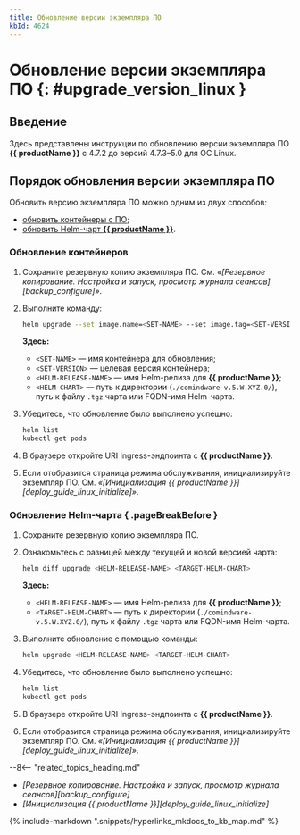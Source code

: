 ```yaml
---
title: Обновление версии экземпляра ПО
kbId: 4624
---
```


# Обновление версии экземпляра ПО {: #upgrade_version_linux }

## Введение

Здесь представлены инструкции по обновлению версии экземпляра ПО **{{ productName }}** с 4.7.2 до версий 4.7.3–5.0 для ОС Linux.

## Порядок обновления версии экземпляра ПО

Обновить версию экземпляра ПО можно одним из двух способов:

- [обновить контейнеры с ПО](#обновление-контейнеров);
- [обновить Helm-чарт **{{ productName }}**](#обновление-helm-чарта).

### Обновление контейнеров

1. Сохраните резервную копию экземпляра ПО. См. _«[Резервное копирование. Настройка и запуск, просмотр журнала сеансов][backup_configure]»_.
2. Выполните команду:

    ``` sh
    helm upgrade --set image.name=<SET-NAME> --set image.tag=<SET-VERSION> <HELM-RELEASE-NAME> <HELM-CHART>
    ```

    **Здесь:**

    - `<SET-NAME>` — имя контейнера для обновления;
    - `<SET-VERSION>` — целевая версия контейнера;
    - `<HELM-RELEASE-NAME>` — имя Helm-релиза для **{{ productName }}**;
    - `<HELM-CHART>` — путь к директории (`./comindware-v.5.W.XYZ.0/`), путь к файлу `.tgz` чарта или FQDN-имя Helm-чарта.

3. Убедитесь, что обновление было выполнено успешно:

    ``` sh
    helm list
    kubectl get pods
    ```

4. В браузере откройте URI Ingress-эндпоинта с **{{ productName }}**.
5. Если отобразится страница режима обслуживания, инициализируйте экземпляр ПО. См. _«[Инициализация {{ productName }}][deploy_guide_linux_initialize]»_.

### Обновление Helm-чарта { .pageBreakBefore }

1. Сохраните резервную копию экземпляра ПО.
2. Ознакомьтесь с разницей между текущей и новой версией чарта:

    ``` sh
    helm diff upgrade <HELM-RELEASE-NAME> <TARGET-HELM-CHART>
    ```

    **Здесь:**

    - `<HELM-RELEASE-NAME>` — имя Helm-релиза для **{{ productName }}**;
    - `<TARGET-HELM-CHART>` — путь к директории (`./comindware-v.5.W.XYZ.0/`), путь к файлу `.tgz` чарта или FQDN-имя Helm-чарта.

3. Выполните обновление с помощью команды:

    ``` sh
    helm upgrade <HELM-RELEASE-NAME> <TARGET-HELM-CHART>
    ```

4. Убедитесь, что обновление было выполнено успешно:

    ``` sh
    helm list
    kubectl get pods
    ```

5. В браузере откройте URI Ingress-эндпоинта с **{{ productName }}**.
6. Если отобразится страница режима обслуживания, инициализируйте экземпляр ПО. См. _«[Инициализация {{ productName }}][deploy_guide_linux_initialize]»_.

<div class="relatedTopics" markdown="block">

--8<-- "related_topics_heading.md"

- _[Резервное копирование. Настройка и запуск, просмотр журнала сеансов][backup_configure]_
- _[Инициализация {{ productName }}][deploy_guide_linux_initialize]_

</div>

{% include-markdown ".snippets/hyperlinks_mkdocs_to_kb_map.md" %}
